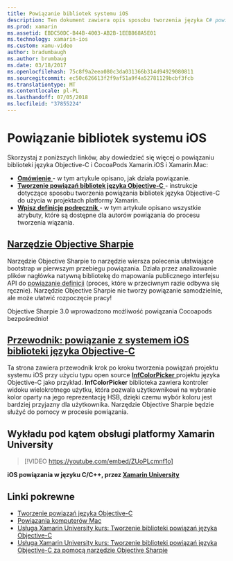 ```yaml
---
title: Powiązanie bibliotek systemu iOS
description: Ten dokument zawiera opis sposobu tworzenia języka C# powiązania z kod języka Objective-C, dzięki czemu można korzystać z natywnych bibliotek i aplikacji CocoaPods aplikacji platformy Xamarin.iOS.
ms.prod: xamarin
ms.assetid: EBDC50DC-B44B-4003-AB2B-1EEB868A5E01
ms.technology: xamarin-ios
ms.custom: xamu-video
author: bradumbaugh
ms.author: brumbaug
ms.date: 03/18/2017
ms.openlocfilehash: 75c8f9a2eea080c3da031366b314d94929080811
ms.sourcegitcommit: ec50c626613f2f9af51a9f4a52781129bcbf3fcb
ms.translationtype: MT
ms.contentlocale: pl-PL
ms.lasthandoff: 07/05/2018
ms.locfileid: "37855224"
---
```

# <a name="binding-ios-libraries"></a>Powiązanie bibliotek systemu iOS

Skorzystaj z poniższych linków, aby dowiedzieć się więcej o powiązaniu biblioteki języka Objective-C i CocoaPods Xamarin.iOS i Xamarin.Mac:

- [**Omówienie** ](~/cross-platform/macios/binding/overview.md) -
  w tym artykule opisano, jak działa powiązanie.
- [**Tworzenie powiązań bibliotek języka Objective-C** ](~/cross-platform/macios/binding/objective-c-libraries.md) -
  instrukcje dotyczące sposobu tworzenia powiązania bibliotek języka Objective-C do użycia w projektach platformy Xamarin.
- [**Wpisz definicję podręcznik** ](~/cross-platform/macios/binding/binding-types-reference.md) -
  w tym artykule opisano wszystkie atrybuty, które są dostępne dla autorów powiązania do procesu tworzenia wiązania.

## <a name="objective-sharpiecross-platformmaciosbindingobjective-sharpieindexmd"></a>[Narzędzie Objective Sharpie](~/cross-platform/macios/binding/objective-sharpie/index.md)

Narzędzie Objective Sharpie to narzędzie wiersza polecenia ułatwiające bootstrap w pierwszym przebiegu powiązania.
Działa przez analizowanie plików nagłówka natywną bibliotekę do mapowania publicznego interfejsu API do [powiązanie definicji](~/cross-platform/macios/binding/objective-c-libraries.md) (proces, które w przeciwnym razie odbywa się ręcznie). Narzędzie Objective Sharpie nie tworzy powiązanie samodzielnie, ale może ułatwić rozpoczęcie pracy!

Objective Sharpie 3.0 wprowadzono możliwość powiązania Cocoapods bezpośrednio!

## <a name="walkthrough---binding-an-ios-objective-c-librarywalkthroughmd"></a>[Przewodnik: powiązanie z systemem iOS biblioteki języka Objective-C](walkthrough.md)

Ta strona zawiera przewodnik krok po kroku tworzenia powiązań projektu systemu iOS przy użyciu typu open source [ **InfColorPicker** ](https://github.com/InfinitApps/InfColorPicker) projektu języka Objective-C jako przykład. **InfColorPicker** biblioteka zawiera kontroler widoku wielokrotnego użytku, która pozwala użytkownikowi na wybranie kolor oparty na jego reprezentację HSB, dzięki czemu wybór koloru jest bardziej przyjazny dla użytkownika.
Narzędzie Objective Sharpie będzie służyć do pomocy w procesie powiązania.

## <a name="xamarin-university-lightning-lecture"></a>Wykładu pod kątem obsługi platformy Xamarin University

> [!VIDEO https://youtube.com/embed/ZUoPLcmnf1o]

**iOS powiązania w języku C/C++, przez [Xamarin University](https://university.xamarin.com/)**

## <a name="related-links"></a>Linki pokrewne

- [Tworzenie powiązań języka Objective-C](~/cross-platform/macios/binding/index.md)
- [Powiązania komputerów Mac](~/mac/platform/binding.md)
- [Usługa Xamarin University kurs: Tworzenie biblioteki powiązań języka Objective-C](https://university.xamarin.com/classes/track/all#building-an-objective-c-bindings-library)
- [Usługa Xamarin University kurs: Tworzenie biblioteki powiązań języka Objective-C za pomocą narzędzie Objective Sharpie](https://university.xamarin.com/classes/track/all#build-an-objective-c-bindings-library-with-objective-sharpie)